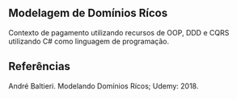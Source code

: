 ## Modelagem de Domínios Rícos

Contexto de pagamento utilizando recursos de OOP, DDD e CQRS utilizando C# como linguagem de programação.

## Referências

André Baltieri. Modelando Domínios Rícos; Udemy: 2018.